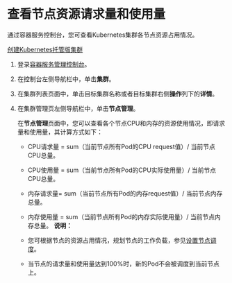 # 查看节点资源请求量和使用量

通过容器服务控制台，您可查看Kubernetes集群各节点资源占用情况。

[创建Kubernetes托管版集群](/intl.zh-CN/Kubernetes集群用户指南/集群管理/创建集群/创建Kubernetes托管版集群.md)

1.  登录[容器服务管理控制台](https://cs.console.aliyun.com)。

2.  在控制台左侧导航栏中，单击**集群**。

3.  在集群列表页面中，单击目标集群名称或者目标集群右侧**操作**列下的**详情**。

4.  在集群管理页左侧导航栏中，单击**节点管理**。

    在**节点管理**页面中，您可以查看各个节点CPU和内存的资源使用情况，即请求量和使用量，其计算方式如下：

    -   CPU请求量 = sum（当前节点所有Pod的CPU request值）/ 当前节点CPU总量。
    -   CPU使用量 = sum（当前节点所有Pod的CPU实际使用量）/ 当前节点CPU总量。
    -   内存请求量= sum（当前节点所有Pod的内存request值）/ 当前节点内存总量。
    -   内存使用量 = sum（当前节点所有Pod的内存实际使用量）/ 当前节点内存总量。
    **说明：**

    -   您可根据节点的资源占用情况，规划节点的工作负载，参见[设置节点调度](/intl.zh-CN/Kubernetes集群用户指南/节点管理/节点/设置节点调度.md)。
    -   当节点的请求量和使用量达到100%时，新的Pod不会被调度到当前节点上。


